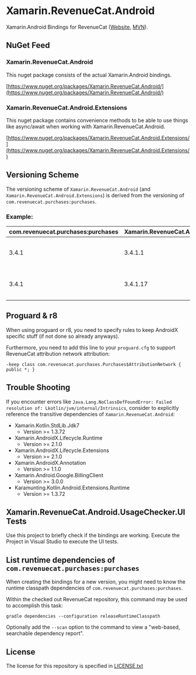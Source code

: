 # Xamarin.RevenueCat.Android

Xamarin.Android Bindings for RevenueCat ([Website](https://www.revenuecat.com/), [MVN](https://mvnrepository.com/artifact/com.revenuecat.purchases/purchases)).

## NuGet Feed

### Xamarin.RevenueCat.Android

This nuget package consists of the actual Xamarin.Android bindings.

[https://www.nuget.org/packages/Xamarin.RevenueCat.Android/](https://www.nuget.org/packages/Xamarin.RevenueCat.Android/)

### Xamarin.RevenueCat.Android.Extensions

This nuget package contains convenience methods to be able to use things like async/await when working with Xamarin.RevenueCat.Android.

[https://www.nuget.org/packages/Xamarin.RevenueCat.Android.Extensions/](https://www.nuget.org/packages/Xamarin.RevenueCat.Android.Extensions/)

## Versioning Scheme

The versioning scheme of `Xamarin.RevenueCat.Android` (and `Xamarin.RevenueCat.Android.Extensions`) is derived from the versioning of `com.revenuecat.purchases:purchases`.

### Example:

| com.revenuecat.purchases:purchases | Xamarin.RevenueCat.Android | Note |
|:--|:--|:--|
| 3.4.1 | 3.4.1.1 | First version of bindings for 3.4.1 |
| 3.4.1 | 3.4.1.17 | Bindings for 3.4.1 containing fixes |

## Proguard & r8

When using proguard or r8, you need to specify rules to keep AndroidX specific stuff (if not done so already anyways).

Furthermore, you need to add this line to your `proguard.cfg` to support RevenueCat attribution network attribution:

`-keep class com.revenuecat.purchases.Purchases$AttributionNetwork { public *; }`

## Trouble Shooting

If you encounter errors like `Java.Lang.NoClassDefFoundError: Failed resolution of: Lkotlin/jvm/internal/Intrinsics`, consider to explicitly reference the transitive dependencies of `Xamarin.RevenueCat.Android`:

* Xamarin.Kotlin.StdLib.Jdk7
	* Version >= 1.3.72
* Xamarin.AndroidX.Lifecycle.Runtime
	* Version >= 2.1.0
* Xamarin.AndroidX.Lifecycle.Extensions
	* Version >= 2.1.0
* Xamarin.AndroidX.Annotation
	* Version >= 1.1.0
* Xamarin.Android.Google.BillingClient
	* Version >= 3.0.0
* Karamunting.Kotlin.Android.Extensions.Runtime
	* Version >= 1.3.72

## Xamarin.RevenueCat.Android.UsageChecker.UITests

Use this project to briefly check if the bindings are working. Execute the Project in Visual Studio to execute the UI tests.

## List runtime dependencies of `com.revenuecat.purchases:purchases`

When creating the bindings for a new version, you might need to know the runtime classpath dependencies of `com.revenuecat.purchases:purchases`.

Within the checked out RevenueCat repository, this command may be used to accomplish this task:

`‌gradle dependencies --configuration releaseRuntimeClasspath`

Optionally add the `--scan` option to the command to view a "web-based, searchable dependency report".

## License

The license for this repository is specified in 
[LICENSE.txt](LICENSE.txt)
